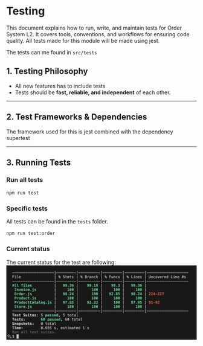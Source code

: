 # Testing

This document explains how to run, write, and maintain tests for Order System L2. It covers tools, conventions, and workflows for ensuring code quality. All tests made for this module will be made using jest.

The tests can me found in `src/tests`

## 1. Testing Philosophy

- All new features has to include tests
- Tests should be **fast, reliable, and independent** of each other.

---

## 2. Test Frameworks & Dependencies
The framework used for this is jest combined with the dependency supertest 

---

## 3. Running Tests

### Run all tests
```bash
npm run test
```


### Specific tests
All tests can be found in the `tests` folder.

```bash
npm run test:order
```


### Current status
The current status for the test are following:
![test status](/documentation/img/test/test.png)